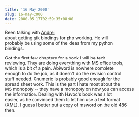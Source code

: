 ```yaml
---
title: '16 May 2000'
slug: 16-may-2000
date: 2000-05-17T02:59:35+08:00
---
```


Been talking with [Andrei](http://www.advogato.org/person/andrei)\
about getting gtk bindings for php working. He will\
probably be using some of the ideas from my python\
bindings.

Got the first few chapters for a book I will be tech\
reviewing. They are doing everything with MS office tools,\
which is a bit of a pain. Abiword is nowhere complete\
enough to do the job, as it doesn\'t do the revision control\
stuff needed. Gnumeric is probably good enough for the\
spread sheet work. This is the part I hate most about the\
MS monopoly \-- they have a monopoly on how you can access\
the information. Dealing with Havoc\'s book was a lot\
easier, as he convinced them to let him use a text format\
(XML). I guess I better put a copy of msword on the old 486\
then.
